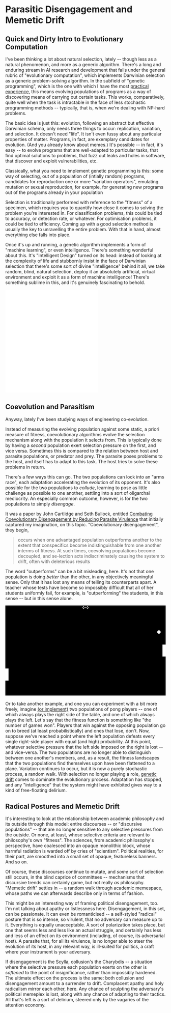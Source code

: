 # Parasitic Disengagement and Memetic Drift

## Quick and Dirty Intro to Evolutionary Computation

I've been thinking a lot about natural selection, lately -- though less as a
natural phenomenon, and more as a generic algorithm. There's a long
and enduring stream in AI research and development that falls under the general
rubric of "evolutionary computation", which implements Darwinian selection as a
generic problem-solving algorithm. In the subfield of "genetic programming", 
which is the one with which I have the most 
[practical experience](http://roper.eschatronics.ca),
this means evolving populations of programs as a way of discovering means of
carrying out certain tasks. This works, comparatively, quite well when the task
is intractable in the face of less stochastic programming methods -- typically,
that is, when we're dealing with NP-hard problems.

The basic idea is just this: evolution, following an abstract but effective
Darwinian schema, only needs three things to occur: replication, variation, and
selection. It doesn't need "life". It isn't even fussy about any particular
properties of matter. Programs, in fact, are exemplary candidates for
evolution. (And you already know about memes.) It's possible -- in fact, it's
easy -- to evolve programs that are well-adapted to particular tasks, that
find optimal solutions to problems, that fuzz out leaks and holes in software,
that discover and exploit vulnerabilities, etc.

Classically, what you need to implement genetic programming is this: some way of
selecting, out of a population of (intially random) programs, candidates for
reproduction one or more "variation operators", emulating mutation or sexual
reproduction, for example, for generating new programs out of the programs
already in your population

Selection is traditionally performed with reference to the "fitness" of a
specimen, which requires you to quantify how close it comes to solving the
problem you're interested in. For classification problems, this could be tied to
accuracy, or detection rate, or whatever. For optimisation problems, it could be
tied to efficiency. Coming up with a good selection method is usually the key to
unravelling the entire problem. With that in hand, almost everything else falls
into place.

Once it's up and running, a genetic algorithm implements a form of "machine
learning", or even intelligence. There's something wonderful about this. It's
"Intelligent Design" turned on its head: instead of looking at the complexity of
life and stubbornly insist in the face of Darwinian selection that there's some
sort of divine "intelligence" behind it all, we take random, blind, natural
selection, deploy it an absolutely artificial, virtual environment and exploit
it as a form of machine intelligence! There's something sublime in this, and
it's genuinely fascinating to behold.

![Sacculina](/img/Haeckel_Sacculina.png)

## Coevolution and Parasitism

Anyway, lately I've been studying ways of engineering co-evolution. 

Instead of measuring the evolving population against some static, a priori
measure of fitness, coevolutionary algorithms evolve the selection mechanism
along with the population it selects from. This is typically done by having a
_second_ population exert selection pressure on the first, and vice versa.
Sometimes this is compared to the relation between host and parasite
populations, or predator and prey. The parasite poses problems to the host, and
itself has to adapt to this task. The host tries to solve these problems in
return.

There's a few ways this can go. The two populations can lock into an "arms
race", each adaptation accelerating the evolution of its opponent. It's also
possible for the two populations to _collude_, learning to pose as little
challenge as possible to one another, settling into a sort of oligarchal
mediocrity. An especially common outcome, however, is for the two populations to
simply _disengage_. 

It was a paper by John Cartlidge and Seth Bullock, entitled
[Combating Coevolutionary Disengagement by Reducing Parasite Virulence](/data/parasite-gp.pdf)
that initially captured my imagination, on this topic. "Coevolutionary
disengagement", they begin, 

> occurs when one advantaged population
> outperforms another to the extent that conspecifics become indistinguishable from
> one another interms of fitness. At such times, coevolving populations become
> decoupled, and se-lection acts indiscriminately causing the system to drift,
> often with deleterious results

The word "outperforms" can be a bit misleading, here. It's not that one
population is doing _better_ than the other, in any objectively meaningful
sense. Only that it has lost any means of telling its counterparts apart. A
teacher whose tests have become so impossibly difficult that all of her students
uniformly fail, for example, is "outperforming" the students, in this sense --
but in this sense alone.

![genpong](/img/pong.png)

Or to take another example, and one you can experiment with
a bit more freely, imagine
[(or implement)](https://github.com/oblivia-simplex/genpong)
two populations of pong players -- one of which always
plays the right side of the table, and one of which always plays the left. Let's
say that the fitness function is something like "the number of games won".
Players that win against the opposing population go on to breed (at least
probabilistically) and ones that lose, don't. Now, suppose we've reached a point
where the left population defeats every single right-side player with equal (and
high) probability. At this point, whatever selective pressure that the left side
imposed on the right is lost -- and vice-versa. The two populations are no
longer able to distinguish between one another's members, and, as a result, the
fitness landscapes that the two populations find themselves upon have been
flattened to a plane. Variation continues to occur, but it is now a purely
stochastic process, a random walk. With selection no longer playing a role,
[genetic drift](https://evolution.berkeley.edu/evolibrary/article/evo_24) comes
to dominate the evolutionary process. Adaptation has stopped, and any
"intelligence" that the system might have exhibited gives way to a kind of
free-floating delirium.


## Radical Postures and Memetic Drift 

It's interesting to look at the relationship between academic philosophy and its
outside through this model: entire discourses -- or "discursive populations" --
that are no longer sensitive to any selective pressures from the outside.
Or none, at least, whose selective criteria are relevant to philosophy's own
"fitness". The sciences, from academic philosophy's perspective, have coalesced
into an opaque monolithic block, whose harmful radiation is warded off by cries
of "scientism". Political realities, for their part, are smoothed into
a small set of opaque, featureless banners. And so on. 

Of course, these discourses continue to mutate, and _some_ sort of selection 
still occurs, in the blind caprice of committees -- mechanisms that discursive
trends can certainly game, but not really _as_ philosophy. "Memetic drift"
settles in -- a random walk through academic memespace, whose paths we
can afterwards describe only in terms of fashion.

This might be an interesting way of framing political disengagement, too. I'm
not talking about apathy or listlessness here. Disengagement, in this set, can
be passionate. It can even be romanticised -- a self-styled "radical" posture that is
so intense, so virulent, that no adversary can measure up to it. Everything is
equally unacceptable. A sort of polarization takes place, but one that seems
less and less like an actual struggle, and certainly has less and less of an
effect on its environment (including, of course, its adversarial host).
A parasite that, for all its virulence, is no longer able to steer the 
evolution of its host, in any relevant way, is ill-suited for politics, a
craft where your instrument is your adversary.

If disengagement is the Scylla, collusion's the Charybdis -- a situation where
the selective pressure each population exerts on the other is _softened_
to the point of insignificance, rather than impossibly hardened. The ultimate
effect on the process is the same: both collusion and disengagement amount to
a surrender to drift. Complacent apathy and holy radicalism mirror each other, 
here. Any chance of sculpting the adversary's political
memeplex is lost, along with any chance of adapting to their tactics.
All that's left is a sort of delirium, steered only by the vagaries of the
attention economy. 

